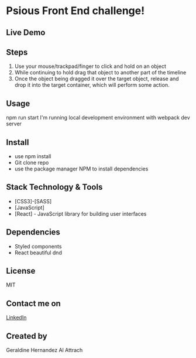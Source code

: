 # Psious Front End challenge! 

## Live Demo


## Steps
1. Use your mouse/trackpad/finger to click and hold on an object
2. While continuing to hold drag that object to another part of the timeline 
3. Once the object being dragged it over the target object, release and drop it into the target container, which will perform some action.

## Usage

npm run start
I'm running local development environment with webpack dev server
## Install

* use npm install
* Git clone repo
* use the package manager NPM to install dependencies

## Stack Technology & Tools

* [CSS3]-[SASS]
* [JavaScript]
* [React] - JavaScript library for building user interfaces

## Dependencies
* Styled components
* React beautiful dnd
## License
MIT
## Contact me on
[LinkedIn](https://www.linkedin.com/in/geraldinealattrach/)
## Created by 
Geraldine Hernandez Al Attrach 
